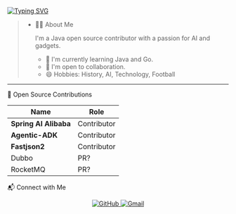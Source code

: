 [![Typing SVG](https://readme-typing-svg.demolab.com?font=Fira+Code&pause=1000&width=435&lines=hellow+welcome+to+mengnankk+home)](https://git.io/typing-svg)
> - 🙋‍♂️ About Me
>
>   I'm a Java open source contributor with a passion for AI and gadgets.
>
>   - 🔭 I'm currently learning Java and Go.
>   - 👯 I'm open to collaboration.
>   - 😄 Hobbies: History, AI, Technology, Football

---

🌱 Open Source Contributions

| Name                  | Role        |
| --------------------- | ----------- |
| **Spring AI Alibaba** | Contributor |
| **Agentic-ADK**       | Contributor |
| **Fastjson2**         | Contributor |
| Dubbo                 | PR?         |
| RocketMQ              | PR?         |


📬 Connect with Me

<p align="center">
  <a href="https://github.com/mengnankkkk/mengnankkkk/" target="_blank">
    <img src="https://img.shields.io/badge/GitHub-100000?style=for-the-badge&logo=github&logoColor=white" alt="GitHub"/>
  </a>
  <a href="zhouyongkang0032@qq.com" target="_blank">
    <img src="https://img.shields.io/badge/Gmail-D14836?style=for-the-badge&logo=gmail&logoColor=white" alt="Gmail"/>
  </a>
</p>





